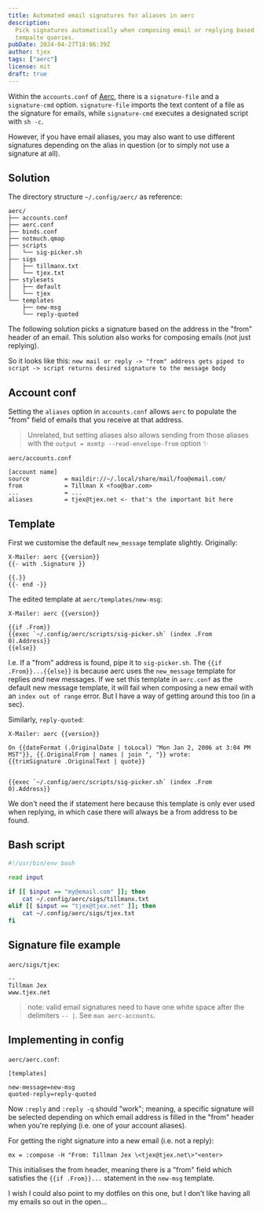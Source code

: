 ```yaml
---
title: Automated email signatures for aliases in aerc
description:
  Pick signatures automatically when composing email or replying based on
  tempalte queries.
pubDate: 2024-04-27T18:06:39Z
author: tjex
tags: ["aerc"]
license: mit
draft: true
---
```


Within the `accounts.conf` of [Aerc](https://git.sr.ht/~rjarry/aerc), there is a
`signature-file` and a `signature-cmd` option. `signature-file` imports the text
content of a file as the signature for emails, while `signature-cmd` executes a
designated script with `sh -c`.

However, if you have email aliases, you may also want to use different
signatures depending on the alias in question (or to simply not use a signature
at all).

## Solution

The directory structure `~/.config/aerc/` as reference:

```tree
aerc/
├── accounts.conf
├── aerc.conf
├── binds.conf
├── notmuch.qmap
├── scripts
│   └── sig-picker.sh
├── sigs
│   ├── tillmanx.txt
│   └── tjex.txt
├── stylesets
│   ├── default
│   └── tjex
└── templates
    ├── new-msg
    └── reply-quoted
```

The following solution picks a signature based on the address in the "from"
header of an email. This solution also works for composing emails (not just
replying).

So it looks like this:
`new mail or reply -> "from" address gets piped to script -> script returns desired signature to the message body`

## Account conf

Setting the `aliases` option in `accounts.conf` allows `aerc` to populate the
"from" field of emails that you receive at that address.

> Unrelated, but setting aliases also allows sending from those aliases with the
> `output = msmtp --read-envelope-from` option ✨

`aerc/accounts.conf`

```
[account name]
source          = maildir://~/.local/share/mail/foo@email.com/
from            = Tillman X <foo@bar.com>
...             = ...
aliases         = tjex@tjex.net <- that's the important bit here
```

## Template

First we customise the default `new_message` template slightly. Originally:

```text
X-Mailer: aerc {{version}}
{{- with .Signature }}

{{.}}
{{- end -}}

```

The edited template at `aerc/templates/new-msg`:

```text
X-Mailer: aerc {{version}}

{{if .From}}
{{exec `~/.config/aerc/scripts/sig-picker.sh` (index .From 0).Address}}
{{else}}
```

I.e. If a "from" address is found, pipe it to `sig-picker.sh`. The
`{{if .From}}...{{else}}` is because aerc uses the `new_message` template for
replies _and_ new messages. If we set this template in `aerc.conf` as the
default new message template, it will fail when composing a new email with an
`index out of range` error. But I have a way of getting around this too (in a
sec).

Similarly, `reply-quoted`:

```
X-Mailer: aerc {{version}}

On {{dateFormat (.OriginalDate | toLocal) "Mon Jan 2, 2006 at 3:04 PM MST"}}, {{.OriginalFrom | names | join ", "}} wrote:
{{trimSignature .OriginalText | quote}}


{{exec `~/.config/aerc/scripts/sig-picker.sh` (index .From 0).Address}}
```

We don't need the if statement here because this template is only ever used when
replying, in which case there will always be a from address to be found.

## Bash script

```bash
#!/usr/bin/env bash

read input

if [[ $input == "my@email.com" ]]; then
    cat ~/.config/aerc/sigs/tillmanx.txt
elif [[ $input == "tjex@tjex.net" ]]; then
    cat ~/.config/aerc/sigs/tjex.txt
fi
```

## Signature file example

`aerc/sigs/tjex`:

```
--
Tillman Jex
www.tjex.net

```

> note: valid email signatures need to have one white space after the delimiters
> `-- |`. See `man aerc-accounts`.

## Implementing in config

`aerc/aerc.conf`:

```
[templates]

new-message=new-msg
quoted-reply=reply-quoted
```

Now `:reply` and `:reply -q` should "work"; meaning, a specific signature will
be selected depending on which email address is filled in the "from" header when
you're replying (i.e. one of your account aliases).

For getting the right signature into a new email (i.e. not a reply):

```
mx = :compose -H "From: Tillman Jex \<tjex@tjex.net\>"<enter>
```

This initialises the from header, meaning there is a "from" field which
satisfies the `{{if .From}}...` statement in the `new-msg` template.

I wish I could also point to my dotfiles on this one, but I don't like having
all my emails so out in the open...
